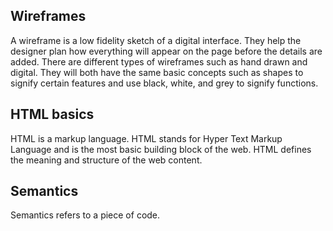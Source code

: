 
## Wireframes
A wireframe is a low fidelity sketch of a digital interface. They help the designer plan how everything will appear on the page before the details are added. There are different types of wireframes such as hand drawn and digital. They will both have the same basic concepts such as shapes to signify certain features and use black, white, and grey to signify functions.

## HTML basics
HTML is a markup language. HTML stands for Hyper Text Markup Language and is the most basic building block of the web. HTML defines the meaning and structure of the web content. 

## Semantics
Semantics refers to a piece of code. 